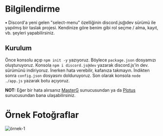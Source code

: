 # Bilgilendirme
**•** Discord'a yeni gelen "select-menu" özelliğinin discord.js@dev sürümü ile yapılmış bir taslak projesi. Kendinize göre benim gibi rol seçme / alma, kayıt, vb. şeyleri yapabilirsiniz.

## Kurulum
Önce konsolu açıp `npm init -y` yazıyoruz. Böylece `package.json` dosyamızı oluşturuyoruz. Konsola `npm i discord.js@dev` yazarak discord.js'in dev. sürümünü indiriyoruz. İnerken hata verebilir, kafanıza takmayın. İndikten sonra `config.json` dosyasını dolduruyoruz. Son olarak konsola `node ./app.js` yazarak botu açıyoruz.



**NOT:** Eğer bir hata alırsanız [MasterG](https://discord.gg/9NZdDbJzmW) sunucusundan ya da [Plotus](https://discord.gg/N4Ze76Ukrk) sunucusundan bana ulaşabilirsiniz.


# Örnek Fotoğraflar
![örnek-1](https://image.prntscr.com/image/wJdDagBPRouNK88bfahIRw.png) 
